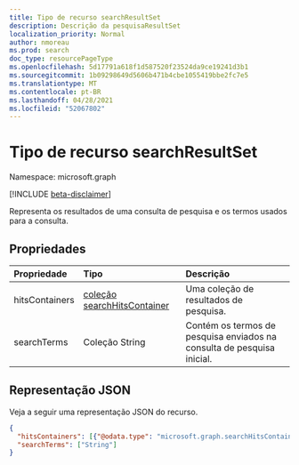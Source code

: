 ```yaml
---
title: Tipo de recurso searchResultSet
description: Descrição da pesquisaResultSet
localization_priority: Normal
author: nmoreau
ms.prod: search
doc_type: resourcePageType
ms.openlocfilehash: 5d17791a618f1d587520f23524da9ce19241d3b1
ms.sourcegitcommit: 1b09298649d5606b471b4cbe1055419bbe2fc7e5
ms.translationtype: MT
ms.contentlocale: pt-BR
ms.lasthandoff: 04/28/2021
ms.locfileid: "52067802"
---
```

# <a name="searchresultset-resource-type"></a>Tipo de recurso searchResultSet

Namespace: microsoft.graph

[!INCLUDE [beta-disclaimer](../../includes/beta-disclaimer.md)]

Representa os resultados de uma consulta de pesquisa e os termos usados para a consulta. 

## <a name="properties"></a>Propriedades

| Propriedade     | Tipo        | Descrição |
|:-------------|:------------|:------------|
|hitsContainers|[coleção searchHitsContainer](searchhitscontainer.md)|Uma coleção de resultados de pesquisa.|
|searchTerms|Coleção String|Contém os termos de pesquisa enviados na consulta de pesquisa inicial.|

## <a name="json-representation"></a>Representação JSON

Veja a seguir uma representação JSON do recurso.

<!-- {
  "blockType": "resource",
  "optionalProperties": [

  ],
  "@odata.type": "microsoft.graph.searchResultSet",
  "baseType": null
}-->

```json
{
  "hitsContainers": [{"@odata.type": "microsoft.graph.searchHitsContainer"}],
  "searchTerms": ["String"]
}
```

<!-- uuid: 16cd6b66-4b1a-43a1-adaf-3a886856ed98
2019-02-04 14:57:30 UTC -->
<!-- {
  "type": "#page.annotation",
  "description": "searchResultSet resource",
  "keywords": "",
  "section": "documentation",
  "tocPath": ""
}-->

